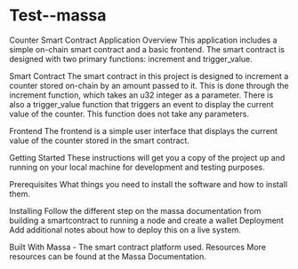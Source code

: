 # Test--massa
Counter Smart Contract Application
Overview
This application includes a simple on-chain smart contract and a basic frontend. The smart contract is designed with two primary functions: increment and trigger_value.

Smart Contract
The smart contract in this project is designed to increment a counter stored on-chain by an amount passed to it. This is done through the increment function, which takes an u32 integer as a parameter. There is also a trigger_value function that triggers an event to display the current value of the counter. This function does not take any parameters.

Frontend
The frontend is a simple user interface that displays the current value of the counter stored in the smart contract.

Getting Started
These instructions will get you a copy of the project up and running on your local machine for development and testing purposes.

Prerequisites
What things you need to install the software and how to install them.

Installing
Follow the different step on the massa documentation from building a smartcontract to running a node and create a wallet
Deployment
Add additional notes about how to deploy this on a live system.

Built With
Massa - The smart contract platform used.
Resources
More resources can be found at the Massa Documentation.






